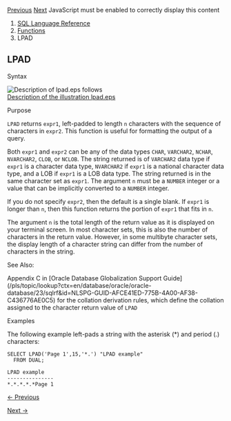 [Previous](LOWER.md) [Next](LTRIM.md) JavaScript must be enabled to
correctly display this content

  1. [SQL Language Reference ](index.md)
  2. [Functions](Functions.md)
  3. LPAD

## LPAD

Syntax

![Description of lpad.eps
follows](https://docs.oracle.com/en/database/oracle/oracle-database/23/sqlrf/img/lpad.gif)  
[Description of the illustration lpad.eps](img_text/lpad.md)

Purpose

`LPAD` returns `expr1`, left-padded to length `n` characters with the sequence
of characters in `expr2`. This function is useful for formatting the output of
a query.

Both `expr1` and `expr2` can be any of the data types `CHAR`, `VARCHAR2`,
`NCHAR`, `NVARCHAR2`, `CLOB`, or `NCLOB`. The string returned is of `VARCHAR2`
data type if `expr1` is a character data type, `NVARCHAR2` if `expr1` is a
national character data type, and a LOB if `expr1` is a LOB data type. The
string returned is in the same character set as `expr1`. The argument `n` must
be a `NUMBER` integer or a value that can be implicitly converted to a
`NUMBER` integer.

If you do not specify `expr2`, then the default is a single blank. If `expr1`
is longer than `n`, then this function returns the portion of `expr1` that
fits in `n`.

The argument `n` is the total length of the return value as it is displayed on
your terminal screen. In most character sets, this is also the number of
characters in the return value. However, in some multibyte character sets, the
display length of a character string can differ from the number of characters
in the string.

See Also:

Appendix C in [Oracle Database Globalization Support
Guide](/pls/topic/lookup?ctx=en/database/oracle/oracle-
database/23/sqlrf&id=NLSPG-GUID-AFCE41ED-775B-4A00-AF38-C436776AE0C5) for the
collation derivation rules, which define the collation assigned to the
character return value of `LPAD`

Examples

The following example left-pads a string with the asterisk (*) and period (.)
characters:

    
    
    SELECT LPAD('Page 1',15,'*.') "LPAD example"
      FROM DUAL;
    
    LPAD example
    ---------------
    *.*.*.*.*Page 1


[← Previous](LOWER.md)

[Next →](LTRIM.md)
